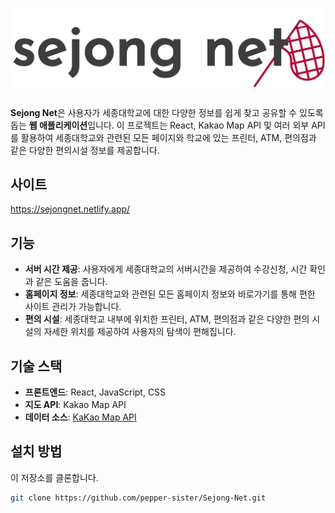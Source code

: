 ![Sejongnet Logo](./logo_text.png)
===

**Sejong Net**은 사용자가 세종대학교에 대한 다양한 정보를 쉽게 찾고 공유할 수 있도록 돕는 **웹 애플리케이션**입니다. 이 프로젝트는 React, Kakao Map API 및 여러 외부 API를 활용하여 세종대학교와 관련된 모든 페이지와 학교에 있는 프린터, ATM,  편의점과 같은 다양한 편의시설 정보를 제공합니다.

## 사이트
https://sejongnet.netlify.app/

## 기능

- **서버 시간 제공**: 사용자에게 세종대학교의 서버시간을 제공하여 수강신청, 시간 확인과 같은 도움을 줍니다.
- **홈페이지 정보**: 세종대학교와 관련된 모든 홈페이지 정보와 바로가기를 통해 편한 사이트 관리가 가능합니다.
- **편의 시설**: 세종대학교 내부에 위치한 프린터, ATM, 편의점과 같은 다양한 편의 시설의 자세한 위치를 제공하여 사용자의 탐색이 편해집니다.

## 기술 스택

- **프론트엔드**: React, JavaScript, CSS
- **지도 API**: Kakao Map API
- **데이터 소스**: [KaKao Map API](https://apis.map.kakao.com/web/)

## 설치 방법

   이 저장소를 클론합니다.
   ```bash
   git clone https://github.com/pepper-sister/Sejong-Net.git
